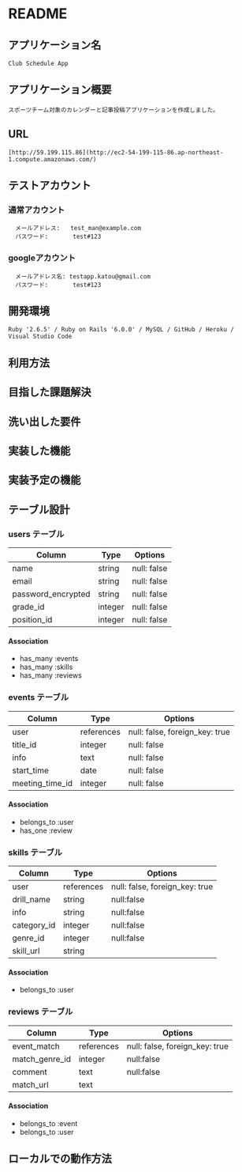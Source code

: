 # README

  ## アプリケーション名
    Club Schedule App

  ## アプリケーション概要
    スポーツチーム対象のカレンダーと記事投稿アプリケーションを作成しました。

  ## URL
    [http://59.199.115.86](http://ec2-54-199-115-86.ap-northeast-1.compute.amazonaws.com/)

## テストアカウント
  ### 通常アカウント
      メールアドレス:   test_man@example.com
      パスワード:       test#123
  ### googleアカウント
      メールアドレス名: testapp.katou@gmail.com
      パスワード:       test#123

  ## 開発環境
    Ruby '2.6.5' / Ruby on Rails '6.0.0' / MySQL / GitHub / Heroku / Visual Studio Code

## 利用方法


## 目指した課題解決


## 洗い出した要件


## 実装した機能


## 実装予定の機能


## テーブル設計

### users テーブル

| Column              | Type    | Options     |
| ------------------- | ------- | ----------- |
| name                | string  | null: false |
| email               | string  | null: false |
| password_encrypted  | string  | null: false |
| grade_id            | integer | null: false |
| position_id         | integer | null: false |

#### Association
- has_many :events
- has_many :skills
- has_many :reviews

### events テーブル

| Column          | Type       | Options                        |
| --------------- | ---------- | ------------------------------ |
| user            | references | null: false, foreign_key: true |
| title_id        | integer    | null: false                    |
| info            | text       | null: false                    |
| start_time      | date       | null: false                    |
| meeting_time_id | integer    | null: false                    |

#### Association

- belongs_to :user
- has_one :review

### skills テーブル

| Column          | Type       | Options                        |
| --------------- | ---------- | ------------------------------ |
| user            | references | null: false, foreign_key: true |
| drill_name      | string     | null:false                     |
| info            | string     | null:false                     |
| category_id     | integer    | null:false                     |
| genre_id        | integer    | null:false                     |
| skill_url       | string     |                                |

#### Association
- belongs_to :user

### reviews テーブル

| Column          | Type       | Options                        |
| --------------- | ---------- | ------------------------------ |
| event_match     | references | null: false, foreign_key: true |
| match_genre_id  | integer    | null:false                     |
| comment         | text       | null:false                     |
| match_url       | text       |                                |

#### Association
- belongs_to :event
- belongs_to :user

## ローカルでの動作方法